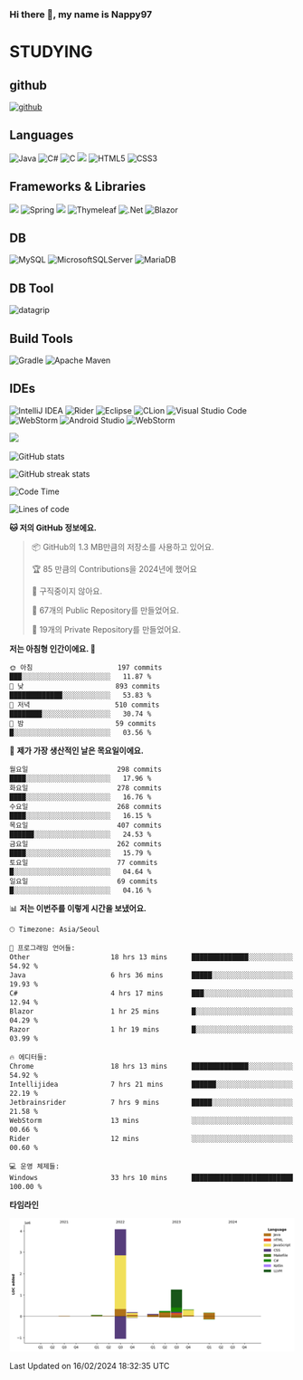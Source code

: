 ### Hi there 👋, my name is Nappy97

# STUDYING
## github
[<img src='https://cdn.jsdelivr.net/npm/simple-icons@3.0.1/icons/github.svg' alt='github' height='40'>](https://github.com/Nappy97)  

## Languages
![Java](https://img.shields.io/badge/java-%23ED8B00.svg?style=for-the-badge&logo=openjdk&logoColor=white) ![C#](https://img.shields.io/badge/c%23-%23239120.svg?style=for-the-badge&logo=c-sharp&logoColor=white) ![C](https://img.shields.io/badge/c-%2300599C.svg?style=for-the-badge&logo=c&logoColor=white) <img src="https://img.shields.io/badge/javascript-F7DF1E?style=for-the-badge&logo=javascript&logoColor=black"> ![HTML5](https://img.shields.io/badge/html5-%23E34F26.svg?style=for-the-badge&logo=html5&logoColor=white) ![CSS3](https://img.shields.io/badge/css3-%231572B6.svg?style=for-the-badge&logo=css3&logoColor=white)

## Frameworks & Libraries
<img src="https://img.shields.io/badge/bootstrap-7952B3?style=for-the-badge&logo=bootstrap&logoColor=white"> ![Spring](https://img.shields.io/badge/spring-%236DB33F.svg?style=for-the-badge&logo=spring&logoColor=white) <img src="https://img.shields.io/badge/jQuery-0769AD?style=for-the-badge&logo=jquery&logoColor=white"> ![Thymeleaf](https://img.shields.io/badge/Thymeleaf-%23005C0F.svg?style=for-the-badge&logo=Thymeleaf&logoColor=white) ![.Net](https://img.shields.io/badge/.NET-5C2D91?style=for-the-badge&logo=.net&logoColor=white) ![Blazor](https://img.shields.io/badge/blazor-%235C2D91.svg?style=for-the-badge&logo=blazor&logoColor=white)

## DB
![MySQL](https://img.shields.io/badge/mysql-%2300f.svg?style=for-the-badge&logo=mysql&logoColor=white) ![MicrosoftSQLServer](https://img.shields.io/badge/Microsoft%20SQL%20Server-CC2927?style=for-the-badge&logo=microsoft%20sql%20server&logoColor=white) ![MariaDB](https://img.shields.io/badge/MariaDB-003545?style=for-the-badge&logo=mariadb&logoColor=white)

## DB Tool
![datagrip](https://img.shields.io/badge/datagrip-9681EB?style=flat&logo=datagrip)

## Build Tools
![Gradle](https://img.shields.io/badge/Gradle-02303A.svg?style=for-the-badge&logo=Gradle&logoColor=white) ![Apache Maven](https://img.shields.io/badge/Apache%20Maven-C71A36?style=for-the-badge&logo=Apache%20Maven&logoColor=white)

## IDEs
![IntelliJ IDEA](https://img.shields.io/badge/IntelliJIDEA-000000.svg?style=for-the-badge&logo=intellij-idea&logoColor=white) ![Rider](https://img.shields.io/badge/Rider-000000.svg?style=for-the-badge&logo=Rider&logoColor=white&color=black&labelColor=crimson) ![Eclipse](https://img.shields.io/badge/Eclipse-FE7A16.svg?style=for-the-badge&logo=Eclipse&logoColor=white) ![CLion](https://img.shields.io/badge/CLion-black?style=for-the-badge&logo=clion&logoColor=white) ![Visual Studio Code](https://img.shields.io/badge/Visual%20Studio%20Code-0078d7.svg?style=for-the-badge&logo=visual-studio-code&logoColor=white) ![WebStorm](https://img.shields.io/badge/webstorm-143?style=for-the-badge&logo=webstorm&logoColor=white&color=black) ![Android Studio](https://img.shields.io/badge/Android%20Studio-3DDC84.svg?style=for-the-badge&logo=android-studio&logoColor=white) ![WebStorm](https://img.shields.io/badge/webstorm-143?style=for-the-badge&logo=webstorm&logoColor=white&color=black)

<div>
  <img  src="https://github-readme-stats.vercel.app/api/top-langs/?username=Nappy97&langs_count=8&exclude_repo=Example-deep-learning-from-scratch&layout=compact&line_height=24&hide_border=true&title_color=d88e82&card_width=280">
<div>
  
![GitHub stats](https://github-readme-stats.vercel.app/api?username=Nappy97&show_icons=true)  

![GitHub streak stats](https://github-readme-streak-stats.herokuapp.com/?user=Nappy97)  

<!--START_SECTION:waka-->
![Code Time](http://img.shields.io/badge/Code%20Time-1%2C523%20hrs%205%20mins-blue)

![Lines of code](https://img.shields.io/badge/%EC%A0%80%EB%8A%94%20%EC%97%AC%ED%83%9C%EA%B9%8C%EC%A7%80%20-6.4%20million%20%EC%A4%84%EC%9D%98%20%EC%BD%94%EB%93%9C%EB%A5%BC%20%EC%9E%91%EC%84%B1%ED%96%88%EC%96%B4%EC%9A%94.-blue)

**🐱 저의 GitHub 정보에요.** 

> 📦 GitHub의 1.3 MB만큼의 저장소를 사용하고 있어요. 
 > 
> 🏆 85 만큼의 Contributions을 2024년에 했어요
 > 
> 🚫 구직중이지 않아요.
 > 
> 📜 67개의 Public Repository를 만들었어요. 
 > 
> 🔑 19개의 Private Repository를 만들었어요. 
 > 
**저는 아침형 인간이에요. 🐤** 

```text
🌞 아침                     197 commits         ███░░░░░░░░░░░░░░░░░░░░░░   11.87 % 
🌆 낮　                     893 commits         █████████████░░░░░░░░░░░░   53.83 % 
🌃 저녁                     510 commits         ████████░░░░░░░░░░░░░░░░░   30.74 % 
🌙 밤　                     59 commits          █░░░░░░░░░░░░░░░░░░░░░░░░   03.56 % 
```
📅 **제가 가장 생산적인 날은 목요일이에요.** 

```text
월요일                      298 commits         ████░░░░░░░░░░░░░░░░░░░░░   17.96 % 
화요일                      278 commits         ████░░░░░░░░░░░░░░░░░░░░░   16.76 % 
수요일                      268 commits         ████░░░░░░░░░░░░░░░░░░░░░   16.15 % 
목요일                      407 commits         ██████░░░░░░░░░░░░░░░░░░░   24.53 % 
금요일                      262 commits         ████░░░░░░░░░░░░░░░░░░░░░   15.79 % 
토요일                      77 commits          █░░░░░░░░░░░░░░░░░░░░░░░░   04.64 % 
일요일                      69 commits          █░░░░░░░░░░░░░░░░░░░░░░░░   04.16 % 
```


📊 **저는 이번주를 이렇게 시간을 보냈어요.** 

```text
🕑︎ Timezone: Asia/Seoul

💬 프로그래밍 언어들: 
Other                    18 hrs 13 mins      ██████████████░░░░░░░░░░░   54.92 % 
Java                     6 hrs 36 mins       █████░░░░░░░░░░░░░░░░░░░░   19.93 % 
C#                       4 hrs 17 mins       ███░░░░░░░░░░░░░░░░░░░░░░   12.94 % 
Blazor                   1 hr 25 mins        █░░░░░░░░░░░░░░░░░░░░░░░░   04.29 % 
Razor                    1 hr 19 mins        █░░░░░░░░░░░░░░░░░░░░░░░░   03.99 % 

🔥 에디터들: 
Chrome                   18 hrs 13 mins      ██████████████░░░░░░░░░░░   54.92 % 
Intellijidea             7 hrs 21 mins       ██████░░░░░░░░░░░░░░░░░░░   22.19 % 
Jetbrainsrider           7 hrs 9 mins        █████░░░░░░░░░░░░░░░░░░░░   21.58 % 
WebStorm                 13 mins             ░░░░░░░░░░░░░░░░░░░░░░░░░   00.66 % 
Rider                    12 mins             ░░░░░░░░░░░░░░░░░░░░░░░░░   00.60 % 

💻 운영 체제들: 
Windows                  33 hrs 10 mins      █████████████████████████   100.00 % 
```

**타임라인**

![Lines of Code chart](https://raw.githubusercontent.com/Nappy97/Nappy97/main/assets/bar_graph.png)


 Last Updated on 16/02/2024 18:32:35 UTC
<!--END_SECTION:waka-->
